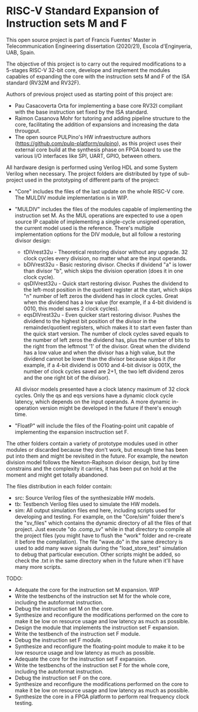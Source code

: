 # RISC-V Standard Expansion of Instruction sets M and F

This open source project is part of Francis Fuentes' Master in Telecommunication Engineering dissertation (2020/21), Escola d'Enginyeria, UAB, Spain.

The objective of this project is to carry out the required modifications to a 5-stages RISC-V 32-bit core, develope and implement the modules capables of expanding the core with the instruction sets M and F of the ISA standard (RV32M and RV32F).

Authors of previous project used as starting point of this project are:
 - Pau Casacoverta Orta for implementing a base core RV32I compliant with the base instruction set fixed by the ISA standard.
 - Raimon Casanova Mohr for tutoring and adding pipeline structure to the core, facilitating the addition of expansions and increasing the data througput.
 - The open source PULPino's HW infraestructure authors (https://github.com/pulp-platform/pulpino), as this project uses their external core build at the synthesis phase on FPGA board to use the various I/O interfaces like SPI, UART, GPIO, between others.

All hardware design is performed using Verilog HDL and some System Verilog when necessary. The project folders are distributed by type of sub-project used in the prototyping of different parts of the project:
 - "Core" includes the files of the last update on the whole RISC-V core. The MULDIV module implementation is in WIP.
 - "MULDIV" includes the files of the modules capable of implementing the instruction set M.
    As the MUL operations are expected to use a open source IP capable of implementing a single-cycle unsigned operation, the current model used is the reference.
    There's multiple implementation options for the DIV module, but all follow a restoring divisor design:
    - tDIVrest32u - Theoretical restoring divisor without any upgrade. 32 clock cycles every division, no matter what are the input operands.
    - bDIVrest32u - Basic restoring divisor. Checks if dividend "a" is lower than divisor "b", which skips the division operation (does it in one clock cycle).
    - qsDIVrest32u - Quick start restoring divisor. Pushes the dividend to the left-most position in the quotient register at the start, which skips "n" number of left zeros the dividend has in clock cycles. Great when the dividend has a low value (for example, if a 4-bit dividend is 0010, this model saves 2 clock cycles).
    - eqsDIVrest32u - Even quicker start restoring divisor. Pushes the dividend to the highest bit position of the divisor in the remainder/quotient registers, which makes it to start even faster than the quick start version. The number of clock cycles saved equals to the number of left zeros the dividend has, plus the number of bits to the right from the leftmost '1' of the divisor. Great when the dividend has a low value and when the divisor has a high value, but the dividend cannot be lower than the divisor because skips it (for example, if a 4-bit dividend is 0010 and 4-bit divisor is 001X, the number of clock cycles saved are 2+1, the two left dividend zeros and the one right bit of the divisor).

    All divisor models presented have a clock latency maximum of 32 clock cycles. Only the qs and eqs versions have a dynamic clock cycle latency, which depends on the input operands. A more dynamic in-operation version might be developed in the future if there's enough time.

- "FloatP" will include the files of the Floating-point unit capable of implementing the expansion insctruction set F.

The other folders contain a variety of prototype modules used in other modules or discarded because they don't work, but enough time has been put into them and might be revisited in the future. For example, the newton division model follows the Newton-Raphson divisor design, but by time constrains and the complexity it carries, it has been put on hold at the moment and might get totally abandoned.

The files distribution in each folder contain:
 - src: Source Verilog files of the synthesizable HW models.
 - tb: Testbench Verilog files used to simulate the HW models.
 - sim: All output simulation files end here, including scripts used for developing and testing. For example, on the "Core/sim" folder there's the "sv_files" which contains the dynamic directory of all the files of that project. Just execute "do .comp_sv" while in that directory to compile all the project files (you might have to flush the "work" folder and re-create it before the compilation). The file "wave.do" in the same directory is used to add many wave signals during the "load_store_test" simulation to debug that particular execution. Other scripts might be added, so check the .txt in the same directory when in the future when it'll have many more scripts.
 
TODO:
- Adequate the core for the instruction set M expansion. WIP
- Write the testbenchs of the instruction set M for the whole core, including the autoformat instruction.
- Debug the instruction set M on the core.
- Synthesize and reconfigure the modifications performed on the core to make it be low on resource usage and low latency as much as possible.
- Design the module that implements the instruction set F expansion.
- Write the testbench of the instruction set F module.
- Debug the instruction set F module.
- Synthesize and reconfigure the floating-point module to make it to be low resource usage and low latency as much as possible.
- Adequate the core for the instruction set F expansion.
- Write the testbenchs of the instruction set F for the whole core, including the autoformat instruction.
- Debug the instruction set F on the core.
- Synthesize and reconfigure the modifications performed on the core to make it be low on resource usage and low latency as much as possible.
- Synthesize the core in a FPGA platform to perform real frequency clock testing.
